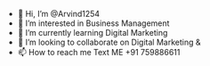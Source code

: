 - 👋 Hi, I’m @Arvind1254
- 👀 I’m interested in Business Management 
- 🌱 I’m currently learning Digital Marketing
- 💞️ I’m looking to collaborate on Digital Marketing & 
- 📫 How to reach me  Text ME +91 759886611

<!---
Arvind1254/Arvind1254 is a ✨ special ✨ repository because its `README.md` (this file) appears on your GitHub profile.
You can click the Preview link to take a look at your changes.
--->
